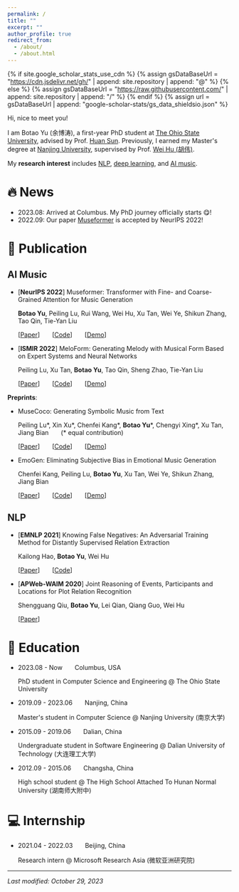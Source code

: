 ```yaml
---
permalink: /
title: ""
excerpt: ""
author_profile: true
redirect_from: 
  - /about/
  - /about.html
---
```


{% if site.google_scholar_stats_use_cdn %}
{% assign gsDataBaseUrl = "https://cdn.jsdelivr.net/gh/" | append: site.repository | append: "@" %}
{% else %}
{% assign gsDataBaseUrl = "https://raw.githubusercontent.com/" | append: site.repository | append: "/" %}
{% endif %}
{% assign url = gsDataBaseUrl | append: "google-scholar-stats/gs_data_shieldsio.json" %}

<span class='anchor' id='about-me'></span>

Hi, nice to meet you!

I am Botao Yu (余博涛), a first-year PhD student at [The Ohio State University](https://www.osu.edu/), advised by Prof. [Huan Sun](http://web.cse.ohio-state.edu/~sun.397/). Previously, I earned my Master's degree at [Nanjing University](https://www.nju.edu.cn/en/), supervised by Prof. [Wei Hu (胡伟)](http://ws.nju.edu.cn/wiki/Wiki.jsp?page=Wei%20Hu).

My **research interest** includes <u>NLP</u>, <u>deep learning</u>, and <u>AI music</u>.

# 🔥 News
- 2023.08: Arrived at Columbus. My PhD journey officially starts 😋!
- 2022.09: Our paper [Museformer](#pub-museformer) is accepted by NeurIPS 2022!

# 📝 Publication

## AI Music

<span class='anchor' id='pub-museformer'></span>

- [**NeurIPS 2022**] Museformer: Transformer with Fine- and Coarse-Grained Attention for Music Generation

  **Botao Yu**, Peiling Lu, Rui Wang, Wei Hu, Xu Tan, Wei Ye, Shikun Zhang, Tao Qin, Tie-Yan Liu
  
  [[Paper](https://openreview.net/forum?id=GFiqdZOm-Ei)] &nbsp;&nbsp;&nbsp;&nbsp;&nbsp; [[Code](https://github.com/microsoft/muzic/tree/main/museformer)] &nbsp;&nbsp;&nbsp;&nbsp;&nbsp; [[Demo](https://ai-muzic.github.io/museformer)]

<span class='anchor' id='pub-meloform'></span>

- [**ISMIR 2022**] MeloForm: Generating Melody with Musical Form Based on Expert Systems and Neural Networks

  Peiling Lu, Xu Tan, **Botao Yu**, Tao Qin, Sheng Zhao, Tie-Yan Liu

  [[Paper](https://arxiv.org/abs/2208.14345)] &nbsp;&nbsp;&nbsp;&nbsp;&nbsp; [[Code](https://github.com/microsoft/muzic/tree/main/meloform)] &nbsp;&nbsp;&nbsp;&nbsp;&nbsp; [[Demo](https://ai-muzic.github.io/meloform)]

**Preprints**:

- MuseCoco: Generating Symbolic Music from Text

  Peiling Lu\*, Xin Xu\*, Chenfei Kang\*, **Botao Yu**\*, Chengyi Xing\*, Xu Tan, Jiang Bian &nbsp;&nbsp;&nbsp;&nbsp;&nbsp; (* equal contribution)

  [[Paper](https://arxiv.org/abs/2306.00110)] &nbsp;&nbsp;&nbsp;&nbsp;&nbsp; [[Code](https://github.com/microsoft/muzic/tree/main/musecoco)] &nbsp;&nbsp;&nbsp;&nbsp;&nbsp; [[Demo](https://ai-muzic.github.io/musecoco)]

- EmoGen: Eliminating Subjective Bias in Emotional Music Generation

  Chenfei Kang, Peiling Lu, **Botao Yu**, Xu Tan, Wei Ye, Shikun Zhang, Jiang Bian

  [[Paper](https://arxiv.org/abs/2307.01229)] &nbsp;&nbsp;&nbsp;&nbsp;&nbsp; [[Code](https://github.com/microsoft/muzic/tree/main/emogen)] &nbsp;&nbsp;&nbsp;&nbsp;&nbsp; [[Demo](https://ai-muzic.github.io/emogen)]

## NLP

- [**EMNLP 2021**] Knowing False Negatives: An Adversarial Training Method for Distantly Supervised Relation Extraction

  Kailong Hao, **Botao Yu**, Wei Hu

  [[Paper](https://aclanthology.org/2021.emnlp-main.761)] &nbsp;&nbsp;&nbsp;&nbsp;&nbsp; [[Code](https://github.com/nju-websoft/fan)]

- [**APWeb-WAIM 2020**] Joint Reasoning of Events, Participants and Locations for Plot Relation Recognition

  Shengguang Qiu, **Botao Yu**, Lei Qian, Qiang Guo, Wei Hu

  [[Paper](https://link.springer.com/chapter/10.1007/978-3-030-60259-8_51)]


# 📖 Education
- 2023.08 - Now &nbsp;&nbsp;&nbsp;&nbsp;&nbsp; Columbus, USA

  PhD student in Computer Science and Engineering @ The Ohio State University

- 2019.09 - 2023.06 &nbsp;&nbsp;&nbsp;&nbsp;&nbsp; Nanjing, China

  Master's student in Computer Science @ Nanjing University (南京大学)

- 2015.09 - 2019.06 &nbsp;&nbsp;&nbsp;&nbsp;&nbsp; Dalian, China

  Undergraduate student in Software Engineering @ Dalian University of Technology (大连理工大学)

- 2012.09 - 2015.06 &nbsp;&nbsp;&nbsp;&nbsp;&nbsp; Changsha, China

  High school student @ The High School Attached To Hunan Normal University (湖南师大附中)

# 💻 Internship
- 2021.04 - 2022.03 &nbsp;&nbsp;&nbsp;&nbsp;&nbsp; Beijing, China
  
  Research intern @ Microsoft Research Asia (微软亚洲研究院)





---

*Last modified: October 29, 2023*